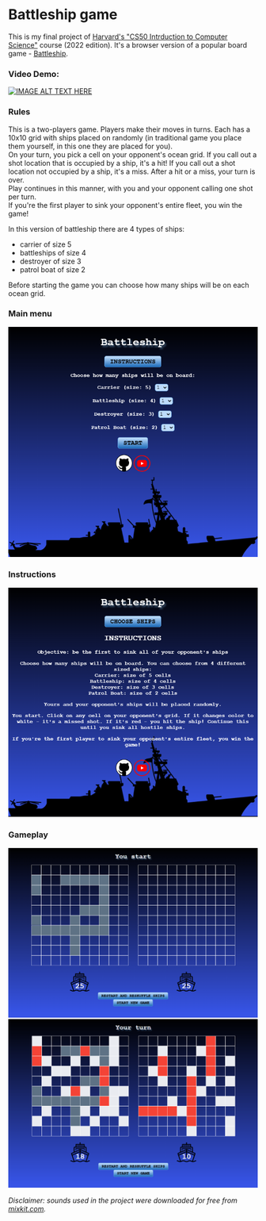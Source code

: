 # Battleship game
  
This is my final project of [Harvard's "CS50 Intrduction to Computer Science"](https://cs50.harvard.edu/x/2022/) course (2022 edition). It's a browser version of a popular board game - [Battleship](https://en.wikipedia.org/wiki/Battleship_(game)).  
  
### Video Demo:
[![IMAGE ALT TEXT HERE](https://img.youtube.com/vi/YOVqER9wlrE/0.jpg)](https://www.youtube.com/watch?v=YOVqER9wlrE)
  
### Rules
This is a two-players game. Players make their moves in turns. Each has a 10x10 grid with ships placed on randomly (in traditional game you place them yourself, in this one they are placed for you).  
On your turn, you pick a cell on your opponent's ocean grid. If you call out a shot location that is occupied by a ship, it's a hit! If you call out a shot location not occupied by a ship, it's a miss. After a hit or a miss, your turn is over.  
Play continues in this manner, with you and your opponent calling one shot per turn.  
If you're the first player to sink your opponent's entire fleet, you win the game!  

In this version of battleship there are 4 types of ships:
- carrier of size 5
- battleships of size 4
- destroyer of size 3
- patrol boat of size 2  

Before starting the game you can choose how many ships will be on each ocean grid.

### Main menu
![menu](/screens/s1.png)

### Instructions
![instructions](/screens/s2.png)

### Gameplay
![gameplay1](/screens/s3.png)
![gameplay2](/screens/s4.png)

<!-- sounds from mixkit.co -->
*Disclaimer: sounds used in the project were downloaded for free from [mixkit.com](https://mixkit.co/).*